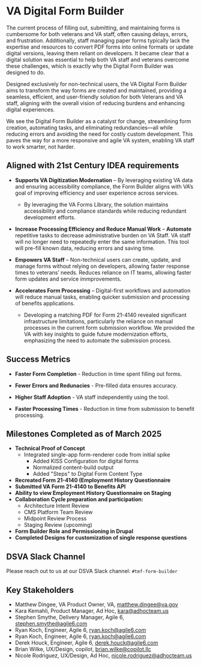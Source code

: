 # VA Digital Form Builder

The current process of filling out, submitting, and maintaining forms is cumbersome for both veterans and VA staff, often causing delays, errors, and frustration. Additionally, staff managing paper forms typically lack the expertise and resources to convert PDF forms into online formats or update digital versions, leaving them reliant on developers. It became clear that a digital solution was essential to help both VA staff and veterans overcome these challenges, which is exactly why the Digital Form Builder was designed to do. 

Designed exclusively for non-technical users, the VA Digital Form Builder aims to transform the way forms are created and maintained, providing a seamless, efficient, and user-friendly solution for both Veterans and VA staff, aligning with the overall vision of reducing burdens and enhancing digital experiences.

We see the Digital Form Builder as a catalyst for change, streamlining form creation, automating tasks, and eliminating redundancies—all while reducing errors and avoiding the need for costly custom development.  This paves the way for a more responsive and agile VA system, enabling VA staff to work smarter, not harder. 

## Aligned with 21st Century IDEA requirements 

- **Supports VA Digitization Modernation** – By leveraging existing VA data and ensuring accessibility compliance, the Form Builder aligns with VA’s goal of improving efficiency and user experience across services.
   -  By leveraging the VA Forms Library, the solution maintains accessibility and compliance standards while reducing redundant development efforts.

- **Increase Processing Efficiency and Reduce Manual Work** – **Automate** repetitive tasks to decrease administrative burden on VA Staff. VA staff will no longer need to repeatedly enter the same information. This tool will pre-fill known data, reducing errors and saving time.
  
- **Empowers VA Staff** – Non-technical users can create, update, and manage forms without relying on developers, allowing faster response times to veterans’ needs. Reduces reliance on IT teams, allowing faster form updates and service immprovements.

- **Accelerates Form Processing** – Digital-first workflows and automation will reduce manual tasks, enabling quicker submission and processing of benefits applications.
   - Developing a matching PDF for Form 21-4140 revealed significant infrastructure limitations, particularly the reliance on manual processes in the current form submission workflow. We provided the VA with key insights to guide future modernization efforts, emphasizing the need to automate the submission process.

## Success Metrics

- **Faster Form Completion** - Reduction in time spent filling out forms.

- **Fewer Errors and Redunacies** - Pre-filled data ensures accuracy.

- **Higher Staff Adoption** - VA staff independently using the tool.
  
- **Faster Processing Times** - Reduction in time from submission to benefit processing.
 
## Milestones Completed as of March 2025

- **Technical Proof of Concept**
   - Integrated single-app form-renderer code from initial spike
      - Added KISS Configuration for digital forms
      - Normalized content-build output
      - Added "Steps" to Digital Form Content Type
- **Recreated Form 21-4140 (Employment History Questionnaire**
- **Submitted VA Form 21-4140 to Benefits API**
- **Ability to view Employment History Questionnaire on Staging**
- **Collaboration Cycle preparation and participation:**
   - Architecture Intent Review
   - CMS Platform Team Review
   - Midpoint Review Process
   - Staging Review (upcoming)
 - **Form Builder Role and Permissioning in Drupal**
 - **Completed Designs for customization of single response questions**

## DSVA Slack Channel

Please reach out to us at our DSVA Slack channel: `#tmf-form-builder`
 
## Key Stakeholders
- Matthew Dingee, VA Product Owner, VA, matthew.dingee@va.gov
- Kara Kemahli, Product Manager, Ad Hoc, kara@adhocteam.us
- Stephen Smythe, Delivery Manager, Agile 6, stephen.smythe@agile6.com
- Ryan Koch, Engineer, Agile 6, ryan.koch@agile6.com
- Ryan Koch, Engineer, Agile 6, ryan.koch@agile6.com
- Derek Houck, Engineer, Agile 6, derek.houck@agile6.com
- Brian Wilke, UX/Design, copilot, brian.wilke@copilot.llc
- Nicole Rodriguez, UX/Design, Ad Hoc, nicole.rodriguez@adhocteam.us

